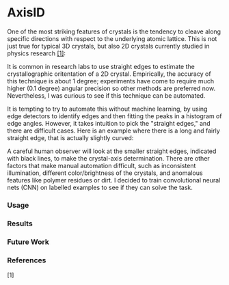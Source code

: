 # AxisID
One of the most striking features of crystals is the tendency to cleave along specific directions with respect to the underlying atomic lattice. This is not just true for typical 3D crystals, but also 2D crystals currently studied in physics research [[1]](#1):

It is common in research labs to use straight edges to estimate the crystallographic oritentation of a 2D crystal. Empirically, the accuracy of this technique is about 1 degree; experiments have come to require much higher (0.1 degree) angular precision so other methods are preferred now. Nevertheless, I was curious to see if this technique can be automated. 

It is tempting to try to automate this without machine learning, by using edge detectors to identify edges and then fitting the peaks in a histogram of edge angles. However, it takes intuition to pick the "straight edges," and there are difficult cases. Here is an example where there is a long and fairly straight edge, that is actually slightly curved:

A careful human observer will look at the smaller straight edges, indicated with black lines, to make the crystal-axis determination. There are other factors that make manual automation difficult, such as inconsistent illumination, different color/brightness of the crystals, and anomalous features like polymer residues or dirt. I decided to train convolutional neural nets (CNN) on labelled examples to see if they can solve the task. 

### Usage

### Results

### Future Work

### References

<a id="1">[1]</a> 
